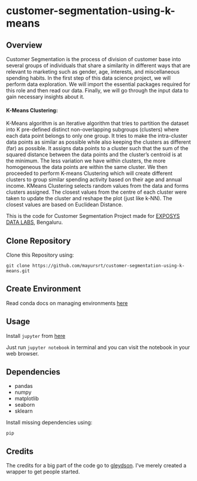 # customer-segmentation-using-k-means

## Overview 

Customer Segmentation is the process of division of customer base into several
groups of individuals that share a similarity in different ways that are relevant to
marketing such as gender, age, interests, and miscellaneous spending habits. In the first
step of this data science project, we will perform data exploration. We will import the
essential packages required for this role and then read our data. Finally, we will go
through the input data to gain necessary insights about it.

#### K-Means Clustering:

K-Means algorithm is an iterative algorithm that tries to partition the dataset into K
pre-defined distinct non-overlapping subgroups (clusters) where each data point belongs
to only one group. It tries to make the intra-cluster data points as similar as possible
while also keeping the clusters as different (far) as possible. It assigns data points to a
cluster such that the sum of the squared distance between the data points and the
cluster’s centroid is at the minimum. The less variation we have within clusters, the
more homogeneous the data points are within the same cluster.
We then proceeded to perform K-means Clustering which will create different
clusters to group similar spending activity based on their age and annual income. KMeans Clustering selects random values from the data and forms clusters assigned. The
closest values from the centre of each cluster were taken to update the cluster and
reshape the plot (just like k-NN). The closest values are based on Euclidean Distance.

This is the code for Customer Segmentation Project made for [EXPOSYS DATA LABS](http://www.exposysdata.com/), Bengaluru.

## Clone Repository
Clone this Repository using:

	git clone https://github.com/mayursrt/customer-segmentation-using-k-means.git

## Create Environment

Read conda docs on managing environments [here](https://docs.conda.io/projects/conda/en/latest/user-guide/tasks/manage-environments.html)

## Usage
Install `jupyter` from [here](http://jupyter.readthedocs.io/en/latest/install.html)

Just run `jupyter notebook` in terminal and you can visit the notebook in your web browser.

## Dependencies

* pandas 
* numpy
* matplotlib
* seaborn
* sklearn

Install missing dependencies using:

	pip



## Credits

The credits for a big part of the code go to [gleydson](https://github.com/gleydson404). I've merely created a wrapper to get people started. 
